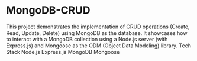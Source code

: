 # MongoDB-CRUD
This project demonstrates the implementation of CRUD operations (Create, Read, Update, Delete) using MongoDB as the database. It showcases how to interact with a MongoDB collection using a Node.js server (with Express.js) and Mongoose as the ODM (Object Data Modeling) library.   Tech Stack Node.js  Express.js  MongoDB  Mongoose
